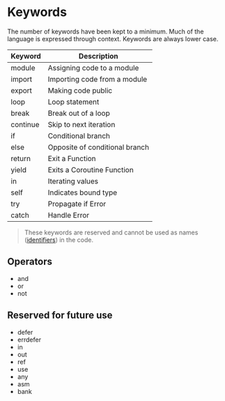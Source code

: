 # Keywords

The number of keywords have been kept to a minimum. Much of the language is expressed through context. Keywords are always lower case.

| Keyword | Description
|---|----
| module | Assigning code to a module
| import | Importing code from a module
| export | Making code public
| loop | Loop statement
| break | Break out of a loop
| continue | Skip to next iteration
| if | Conditional branch
| else | Opposite of conditional branch
| return | Exit a Function
| yield | Exits a Coroutine Function
| in | Iterating values
| self | Indicates bound type
| try | Propagate if Error
| catch | Handle Error

> These keywords are reserved and cannot be used as names ([identifiers](identifiers.md)) in the code.

## Operators

- and
- or
- not

## Reserved for future use

- defer
- errdefer
- in
- out
- ref
- use
- any
- asm
- bank
